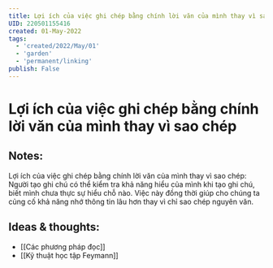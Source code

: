 ```yaml
---
title: Lợi ích của việc ghi chép bằng chính lời văn của mình thay vì sao chép
UID: 220501155416
created: 01-May-2022
tags:
  - 'created/2022/May/01'
  - 'garden'
  - 'permanent/linking'
publish: False
---
```

# Lợi ích của việc ghi chép bằng chính lời văn của mình thay vì sao chép

## Notes:
Lợi ích của việc ghi chép bằng chính lời văn của mình thay vì sao chép: Người tạo ghi chú có thể kiểm tra khả năng hiểu của mình khi tạo ghi chú, biết mình chưa thực sự hiểu chỗ nào. Việc này đồng thời giúp cho chúng ta củng cố khả năng nhớ thông tin lâu hơn thay vì chỉ sao chép nguyên văn.

## Ideas & thoughts:
- [[Các phương pháp đọc]]
- [[Kỹ thuật học tập Feymann]]


